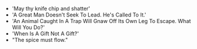 - 'May thy knife chip and shatter'
- 'A Great Man Doesn't Seek To Lead. He's Called To It.'
- 'An Animal Caught In A Trap Will Gnaw Off Its Own Leg To Escape. What Will You Do?'
- 'When Is A Gift Not A Gift?'
- "The spice must flow."

